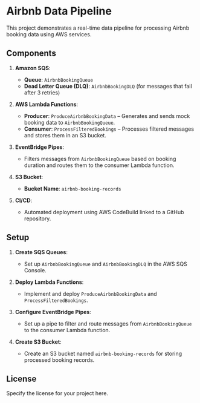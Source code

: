 # Airbnb Data Pipeline

This project demonstrates a real-time data pipeline for processing Airbnb booking data using AWS services.

## Components

1. **Amazon SQS**:
   - **Queue**: `AirbnbBookingQueue`
   - **Dead Letter Queue (DLQ)**: `AirbnbBookingDLQ` (for messages that fail after 3 retries)

2. **AWS Lambda Functions**:
   - **Producer**: `ProduceAirbnbBookingData` – Generates and sends mock booking data to `AirbnbBookingQueue`.
   - **Consumer**: `ProcessFilteredBookings` – Processes filtered messages and stores them in an S3 bucket.

3. **EventBridge Pipes**:
   - Filters messages from `AirbnbBookingQueue` based on booking duration and routes them to the consumer Lambda function.

4. **S3 Bucket**:
   - **Bucket Name**: `airbnb-booking-records`

5. **CI/CD**:
   - Automated deployment using AWS CodeBuild linked to a GitHub repository.

## Setup

1. **Create SQS Queues**:
   - Set up `AirbnbBookingQueue` and `AirbnbBookingDLQ` in the AWS SQS Console.

2. **Deploy Lambda Functions**:
   - Implement and deploy `ProduceAirbnbBookingData` and `ProcessFilteredBookings`.

3. **Configure EventBridge Pipes**:
   - Set up a pipe to filter and route messages from `AirbnbBookingQueue` to the consumer Lambda function.

4. **Create S3 Bucket**:
   - Create an S3 bucket named `airbnb-booking-records` for storing processed booking records.

## License

Specify the license for your project here.
